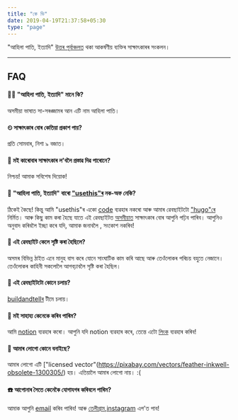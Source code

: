 ```yaml
---
title: "কে ডি"
date: 2019-04-19T21:37:58+05:30
type: "page"
---
```


"আহিলা পাতি, ইত্যাদি" [উত্তৰ পূৰ্বাঞ্চলত](https://en.wikipedia.org/wiki/Northeast_India) থকা আকৰ্ষণীয় ব্যক্তিৰ সাক্ষাৎকাৰৰ সংকলন।


---

## FAQ

#### 👨‍🏭 "আহিলা পাতি, ইত্যাদি" মানে কি?
অসমীয়া ভাষাত সা-সৰঙ্জামৰ আন এটি নাম আহিলা পাতি।

#### ⏲ সাক্ষাৎকাৰ বোৰ কেতিয়া প্ৰকাশ পায়?
প্ৰতি সোমবাৰ, নিশা ৯ বজাত।

#### 💇 মই কাৰোবাৰ সাক্ষাৎকাৰ ল'বলৈ প্ৰস্তাৱ দিৱ পাৰোনে?
নিশ্চয়! আমাক সবিশেষ দিয়োক!

#### 👮 "আহিলা পাতি, ইত্যাদি"‌‌ বাৰো ["usethis"ৰ](https://usesthis.com/) নক-অফ নেকি?
ঠিকেই কৈছে! কিন্তু আমি "usethis"ৰ একো [code](https://github.com/waferbaby/usesthis) ব্যৱহাৰ নকৰো আৰু আমাৰ ৱেবছাইটটো ["hugo"ৰে](https://github.com/buildandtell/ahilapaati) নিৰ্মিত। আৰু কিছু কাম কৰা হৈছে যাতে এই ৱেবছাইটত [অসমীয়াত](/) সাক্ষাৎকাৰ বোৰ আপুনি পঢ়িব পাৰিব। 
আপুনিও অনুবাদ কৰিবলৈ ইচ্ছা কৰে যদি, আমাক জনাবলৈ , সংকোশ নকৰিব!

#### 📝 এই ৱেবছাইট‌‌ কেলে সৃষ্টি কৰা হৈছিলে? 
অসমৰ বিভিন্ন ঠাইত‌‌ এনে মানুহ বাস কৰে ‌যোনে সাংঘাটিক কাম কৰি আছে আৰু তেওঁলোকৰ পৰিচয় বহুতে নেজানে। তেওঁলোকৰ ‌কাহিনী সকলোলৈ আগবঢ়াবলৈ সৃষ্টি কৰা হৈছিল।

#### 🏃 এই ৱেবছাইটটো কোনে চলায়?
[buildandtellৰ](https://github.com/buildandtell) টীমে চলায়।

#### 💸 মই সাহায্য কেনেকে কৰিব পাৰিম?
আমি [notion](https://www.notion.so/?r=d8c207de26714fea8c17301381ecbce) ব্যৱহাৰ কৰো। আপুনি যদি notion ব্যৱহাৰ কৰে, তেন্তে এটো [লিংক](https://www.notion.so/?r=d8c207de26714fea8c17301381ecbced) ব্যৱহাৰ কৰিব!

#### 🎨 আমাৰ লোগো কোনে বনাইছে?
আমাৰ লোগো এটি ["licensed vector"(https://pixabay.com/vectors/feather-inkwell-obsolete-1300305/) হয়। এতিয়ালৈ আমাৰ লোগো ‌নায়। :(

#### ☎️ আপোনাৰ সৈতে কেনেকৈ যোগাযগৰ কৰিবলে পাৰিম?
আমাক আপুনি [email](ahilapaati@gmail.com) কৰিব পাৰিব! আৰু [তেলীগ্ৰাম](https://t.me/ahilapaati),[instagram]() এপ'ত পাব!


